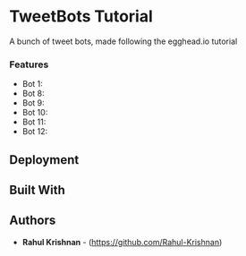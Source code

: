 <!-- ![Build Status](https://codeship.com/projects/a7726940-c94a-0134-a2a5-1ec64b81c5f8/status?branch=master)
![Code Climate](https://codeclimate.com/github/Rahul-Krishnan/food_truck_tracker.png)
![Coverage Status](https://coveralls.io/repos/github/Rahul-Krishnan/food_truck_tracker/badge.svg?branch=tokens) -->

# TweetBots Tutorial

A bunch of tweet bots, made following the egghead.io tutorial

### Features

- Bot 1:
- Bot 8:
- Bot 9:
- Bot 10:
- Bot 11:
- Bot 12:

## Deployment


## Built With


## Authors

* **Rahul Krishnan** - (https://github.com/Rahul-Krishnan)
